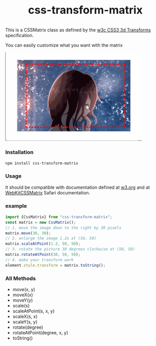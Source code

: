 <p align="center" style="font-size: 34px;font-weight: bold;">
    css-transform-matrix
</p>

This is a CSSMatrix class as defined by the [w3c CSS3 3d Transforms](http://www.w3.org/TR/2011/WD-css3-2d-transforms-20111215/#cssmatrix-interface) specification.

You can easily customize what you want with the matrix

![example.gif](example.gif)

### Installation
	npm install css-transform-matrix

### Usage

It should be compatible with documentation defined at [w3.org](http://www.w3.org/TR/2011/WD-css3-2d-transforms-20111215/#cssmatrix-interface) and at [WebKitCSSMatrix](https://developer.apple.com/library/iad/documentation/AudioVideo/Reference/WebKitCSSMatrixClassReference/index.html) Safari documentation.

### example

```typescript
import {CssMatrix} from "css-transform-matrix";
const matrix = new CssMatrix();
// 1. move the image down to the right by 30 pixels
matrix.move(30, 30);
// 2. enlarge the image 1.2x at (50, 50)
matrix.scaleAtPoint(1.2, 50, 50);
// 3. rotate the picture 30 degrees clockwise at (50, 50)
matrix.rotateAtPoint(30, 50, 50);
// 4. make your transform work
element.style.transform = matrix.toString();
```

### All Methods
- move(x, y)
- moveX(x)
- moveY(y)
- scale(s)
- scaleAtPoint(s, x, y)
- scaleX(s, x)
- scaleY(s, y)
- rotate(degree)
- rotateAtPoint(degree, x, y)
- toString()
